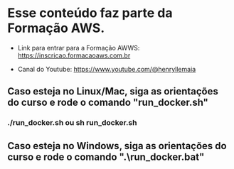 # Esse conteúdo faz parte da Formação AWS.

- Link para entrar para a Formação AWWS: https://inscricao.formacaoaws.com.br

- Canal do Youtube: https://www.youtube.com/@henryllemaia

## Caso esteja no Linux/Mac, siga as orientações do curso e rode o comando "run_docker.sh"

### ./run_docker.sh ou sh run_docker.sh


## Caso esteja no Windows, siga as orientações do curso e rode o comando ".\run_docker.bat"